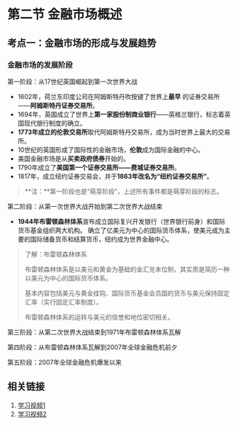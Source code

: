 # 第二节 金融市场概述

## 考点一：金融市场的形成与发展趋势

### 金融市场的发展阶段
第一阶段：从17世纪英国崛起到第一次世界大战

- 1602年，荷兰东印度公司在阿姆斯特丹吹按键了世界上**最早** 的证券交易所——**阿姆斯特丹证券交易所**。
- 1694年，英国成立了世界上**第一家股份制商业银行**——英格兰银行，标志着英国现代银行制度的确立。
- **1773年成立的伦敦交易所**取代阿姆斯特丹交易所，成为当时世界上最大的交易所。
- 10世纪的英国形成了国际性的金融市场，**伦敦**成为国际金融的中心。
- 美国金融市场是从**买卖政府债券**开始的。
- 1790年成立了**美国第一个证券交易所——费城证券交易所**。
- 1817年，成立纽约证券交易会，并于**1863年改名为“纽约证券交易所”**。

>**注：**第一阶段也是“萌芽阶段”，上述所有事件都是萌芽阶段的标志。

第二阶段：从第一次世界大战开始到第二次世界大战结束

- **1944年布雷顿森林体系**宣布成立国际复兴开发银行（世界银行前身）和国际货币基金组织两大机构。
确立了亿美元为中心的国际货币体系，使美元成为主要的国际储备货币和结算货币，纽约成为世界金融中心。

> 了解：布雷顿森林体系
> 
> 布雷顿森林体系是以美元和黄金为基础的金汇兑本位制，其实质是简历一种以美元为中心的国际货币体系。
> 
> 基本内容包括美元与黄金挂钩、国际货币基金会员国的货币与美元保持固定汇率（实行固定汇率制度）。
> 
> 布雷顿森林体系的运转与美元的信誉和地位密切相关。

第三阶段：从第二次世界大战结束到1971年布雷顿森林体系瓦解

第四阶段：从布雷顿森林体系瓦解到2007年全球金融危机前夕

第五阶段：2007年全球金融危机爆发以来

## 相关链接
1. [学习视频1](https://www.bilibili.com/video/BV1Nb411G7oB?p=6)
2. [学习视频2](https://www.bilibili.com/video/BV1Nb411G7oB?p=5)























































